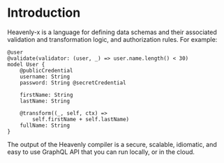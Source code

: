 # Introduction

Heavenly-x is a language for defining data schemas and their associated validation and transformation logic, and authorization rules. For example:

```heavenly-x
@user
@validate(validator: (user, _) => user.name.length() < 30)
model User {
    @publicCredential
    username: String
    password: String @secretCredential

    firstName: String
    lastName: String

    @transform((_, self, ctx) =>
        self.firstName + self.lastName)
    fullName: String
}
```

The output of the Heavenly compiler is a secure, scalable, idiomatic, and easy to use GraphQL API that you can run locally, or in the cloud.

<script src="../src/syntax-highlighter.js"></script>